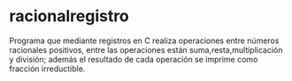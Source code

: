 # racionalregistro
Programa que mediante registros en C realiza operaciones entre números racionales positivos, entre las operaciones están suma,resta,multiplicación y división; además el resultado de cada  operación se imprime como fracción irreductible.
